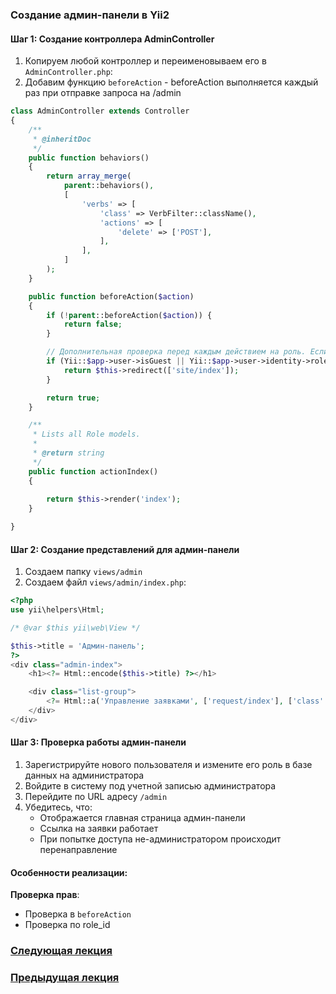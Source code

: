 ### Создание админ-панели в Yii2

#### Шаг 1: Создание контроллера AdminController

1. Копируем любой контроллер и переименовываем его в `AdminController.php`:
2. Добавим функцию `beforeAction` - beforeAction выполняется каждый раз при отправке запроса на /admin
   
```php
class AdminController extends Controller
{
    /**
     * @inheritDoc
     */
    public function behaviors()
    {
        return array_merge(
            parent::behaviors(),
            [
                'verbs' => [
                    'class' => VerbFilter::className(),
                    'actions' => [
                        'delete' => ['POST'],
                    ],
                ],
            ]
        );
    }

    public function beforeAction($action)
    {
        if (!parent::beforeAction($action)) {
            return false;
        }

        // Дополнительная проверка перед каждым действием на роль. Если роль не Админ - редирект на главную страницу
        if (Yii::$app->user->isGuest || Yii::$app->user->identity->role_id !== 2) {
            return $this->redirect(['site/index']);
        }

        return true;
    }

    /**
     * Lists all Role models.
     *
     * @return string
     */
    public function actionIndex()
    {
        
        return $this->render('index');
    }

}

```

#### Шаг 2: Создание представлений для админ-панели

1. Создаем папку `views/admin`
2. Создаем файл `views/admin/index.php`:

```php
<?php
use yii\helpers\Html;

/* @var $this yii\web\View */

$this->title = 'Админ-панель';
?>
<div class="admin-index">
    <h1><?= Html::encode($this->title) ?></h1>

    <div class="list-group">
        <?= Html::a('Управление заявками', ['request/index'], ['class' => 'list-group-item list-group-item-action']) ?>
    </div>
</div>
```


#### Шаг 3: Проверка работы админ-панели

1. Зарегистрируйте нового пользователя и измените его роль в базе данных на администратора
2. Войдите в систему под учетной записью администратора
3. Перейдите по URL адресу `/admin`
4. Убедитесь, что:
   - Отображается главная страница админ-панели
   - Ссылка на заявки работает
   - При попытке доступа не-администратором происходит перенаправление

#### Особенности реализации:

 **Проверка прав**:
   - Проверка в `beforeAction`
   - Проверка по role_id 



### [Следующая лекция](https://github.com/petrocollege-web/7.-Menu-and-content)
### [Предыдущая лекция](https://github.com/petrocollege-web/5.-Login/)
